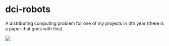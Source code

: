 # dci-robots

A distributing computing problem for one of my projects in 4th year (there is a paper that goes with this).

![](https://raw.githubusercontent.com/qubard/dci-password/master/screenshot.png)
